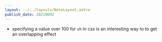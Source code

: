 ```yaml
---
layout: ../../layouts/NoteLayout.astro
publish_date: 20210602
---
```


- specifying a value over 100 for `vh` in css is an interesting way to to get an overlapping effect
